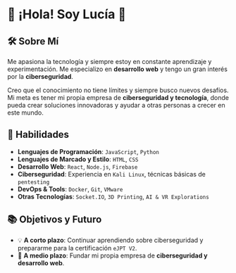 # 👋 ¡Hola! Soy Lucía 🚀

## 🛠 Sobre Mí
Me apasiona la tecnología y siempre estoy en constante aprendizaje y experimentación. Me especializo en **desarrollo web** y tengo un gran interés por la **ciberseguridad**.

Creo que el conocimiento no tiene límites y siempre busco nuevos desafíos. Mi meta es tener mi propia empresa de **ciberseguridad y tecnología**, donde pueda crear soluciones innovadoras y ayudar a otras personas a crecer en este mundo.

## 🚀 Habilidades
- **Lenguajes de Programación**: `JavaScript`, `Python`
- **Lenguajes de Marcado y Estilo**: `HTML`, `CSS`
- **Desarrollo Web**: `React`, `Node.js`, `Firebase`
- **Ciberseguridad**: Experiencia en `Kali Linux`, técnicas básicas de `pentesting`
- **DevOps & Tools**: `Docker`, `Git`, `VMware`
- **Otras Tecnologías**: `Socket.IO`, `3D Printing`, `AI & VR Explorations`

## 📚 Objetivos y Futuro
- 💡 **A corto plazo**: Continuar aprendiendo sobre ciberseguridad y prepararme para la certificación `eJPT V2`.
- 🏢 **A medio plazo**: Fundar mi propia empresa de **ciberseguridad y desarrollo web**.
